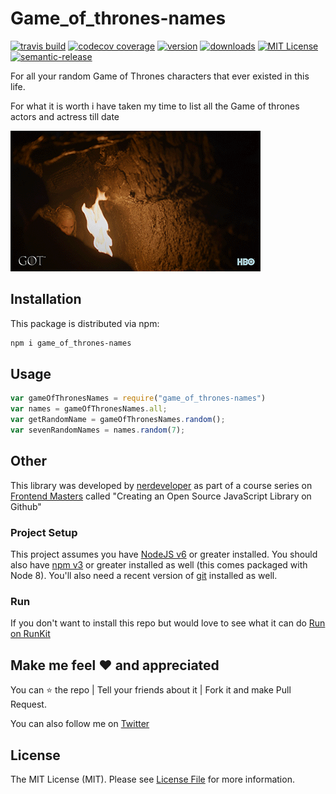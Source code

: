 # Game_of_thrones-names

[![travis build](https://img.shields.io/travis/nerdeveloper/game_of_thrones-names.svg?style=flat-square)](https://travis-ci.org/nerdeveloper/game_of_thrones-names)
[![codecov coverage](https://img.shields.io/codecov/c/github/nerdeveloper/game_of_thrones-names.svg)](https://codecov.io/github/nerdeveloper/game_of_thrones-names)
[![version](https://img.shields.io/npm/v/game_of_thrones-names.svg)](https://www.npmjs.com/package/game_of_thrones-names)
[![downloads](https://img.shields.io/npm/dm/game_of_thrones-names.svg)](https://npm-stat.com/charts.html?package=game_of_thrones-names&from=2017-11-27&to=2017-11-28)
[![MIT License](https://img.shields.io/npm/l/game_of_thrones-names.svg)](http://opensource.org/licenses/MIT)
[![semantic-release](https://img.shields.io/badge/%20%20%F0%9F%93%A6%F0%9F%9A%80-semantic--release-e10079.svg)](https://github.com/semantic-release/semantic-release)

For all your random Game of Thrones characters that ever existed in this life.

For what it is worth i have taken my time to list all the Game of thrones actors and actress till date

![game_of_thrones-names](gif/got.gif)

## Installation

This package is distributed via npm:

```bash
npm i game_of_thrones-names
```

## Usage

```javascript
var gameOfThronesNames = require("game_of_thrones-names")
var names = gameOfThronesNames.all;
var getRandomName = gameOfThronesNames.random();
var sevenRandomNames = names.random(7);
```

## Other

This library was developed by [nerdeveloper](https://twitter.com/_nerdeveloper) as part of a
course series on [Frontend Masters](http://frontendmasters.com/courses/open-source/) called "Creating an Open Source JavaScript Library on Github"

### Project Setup

This project assumes you have [NodeJS v6](http://nodejs.org/) or greater installed. You should
also have [npm v3](https://www.npmjs.com/) or greater installed as well (this comes packaged
with Node 8). You'll also need a recent version of [git](https://git-scm.com/) installed
as well.

### Run

If you don't want to install this repo but would love to see what it can do [Run on RunKit](https://npm.runkit.com/game_of_thrones-names)

## Make me feel :heart: and appreciated

You can :star: the repo | Tell your friends about it | Fork it and make Pull Request.

You can also follow me on [Twitter](https://twitter.com/_nerdeveloper)

## License

The MIT License (MIT). Please see [License File](LICENSE) for more information.
